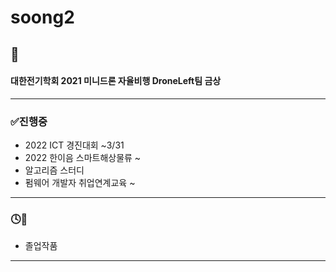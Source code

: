 # soong2
## 🎉
#### 대한전기학회 2021 미니드론 자율비행 DroneLeft팀 금상

--------------------------------------------------

### ✅진행중
  + 2022 ICT 경진대회 ~3/31
  + 2022 한이음 스마트해상물류 ~
  + 알고리즘 스터디
  + 펌웨어 개발자 취업연계교육 ~

--------------------------------------------------

### 🕓🎑
  + 졸업작품


--------------------------------------------------
